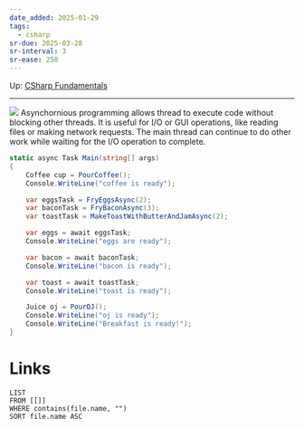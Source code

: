 ```yaml
---
date_added: 2025-01-29
tags:
  - csharp
sr-due: 2025-03-28
sr-interval: 3
sr-ease: 250
---
```

Up: [CSharp Fundamentals](CSharp%20Fundamentals.md)
___
 ![](Pasted%20image%2020250129011204.png)
Asynchornious programming allows thread to execute code without blocking other threads. It is useful for I/O or GUI operations, like reading files or making network requests. The main thread can continue to do other work while waiting for the I/O operation to complete. 

```cs
static async Task Main(string[] args)
{
    Coffee cup = PourCoffee();
    Console.WriteLine("coffee is ready");

    var eggsTask = FryEggsAsync(2);
    var baconTask = FryBaconAsync(3);
    var toastTask = MakeToastWithButterAndJamAsync(2);

    var eggs = await eggsTask;
    Console.WriteLine("eggs are ready");

    var bacon = await baconTask;
    Console.WriteLine("bacon is ready");

    var toast = await toastTask;
    Console.WriteLine("toast is ready");

    Juice oj = PourOJ();
    Console.WriteLine("oj is ready");
    Console.WriteLine("Breakfast is ready!");
}
```

# Links
```dataview
LIST
FROM [[]]
WHERE contains(file.name, "")
SORT file.name ASC
```

